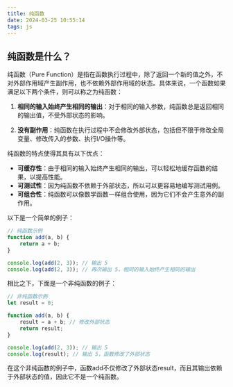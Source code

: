 ```yaml
---
title: 纯函数
date: 2024-03-25 10:55:14
tags: js
---
```


## 纯函数是什么？

纯函数（Pure Function）是指在函数执行过程中，除了返回一个新的值之外，不对外部作用域产生副作用，也不依赖外部作用域的状态。具体来说，一个函数如果满足以下两个条件，则可以称之为纯函数：

1. **相同的输入始终产生相同的输出**：对于相同的输入参数，纯函数总是返回相同的输出值，不受外部状态的影响。

2. **没有副作用**：纯函数在执行过程中不会修改外部状态，包括但不限于修改全局变量、修改传入的参数、执行I/O操作等。

纯函数的特点使得其具有以下优点：

- **可缓存性**：由于相同的输入始终产生相同的输出，可以轻松地缓存函数的结果，以提高性能。
- **可测试性**：因为纯函数不依赖于外部状态，所以可以更容易地编写测试用例。
- **可组合性**：纯函数可以像数学函数一样组合使用，因为它们不会产生意外的副作用。

以下是一个简单的例子：

```javascript
// 纯函数示例
function add(a, b) {
    return a + b;
}

console.log(add(2, 3)); // 输出 5
console.log(add(2, 3)); // 再次输出 5，相同的输入始终产生相同的输出

```

相比之下，下面是一个非纯函数的例子：

```javascript
// 非纯函数示例
let result = 0;

function add(a, b) {
    result = a + b; // 修改外部状态
    return result;
}

console.log(add(2, 3)); // 输出 5
console.log(result); // 输出 5，函数修改了外部状态

```

在这个非纯函数的例子中，函数add不仅修改了外部状态result，而且其输出依赖于外部状态的值，因此它不是一个纯函数。
